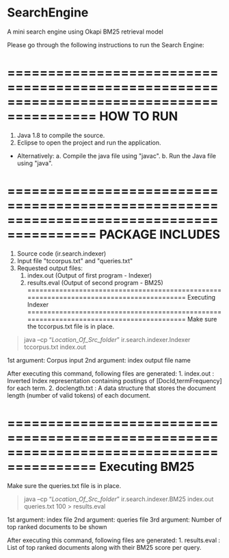 # SearchEngine
A mini search engine using Okapi BM25 retrieval model

Please go through the following instructions to run the Search Engine:

=========================================================================================
HOW TO RUN
=========================================================================================
1. Java 1.8 to compile the source.
2. Eclipse to open the project and run the application.

- Alternatively:
a. Compile the java file using "javac".
b. Run the Java file using "java".

=========================================================================================
PACKAGE INCLUDES
=========================================================================================
1. Source code (ir.search.indexer)
2. Input file "tccorpus.txt" and "queries.txt"
3. Requested output files:
	1. index.out (Output of first program - Indexer)
	2. results.eval (Output of second program - BM25)
=========================================================================================
Executing Indexer
=========================================================================================
Make sure the tccorpus.txt file is in place.

> java –cp “_Location_Of_Src_folder_” ir.search.indexer.Indexer tccorpus.txt index.out

1st argument: Corpus input
2nd argument: index output file name

After executing this command, following files are generated:
	1. index.out : Inverted Index representation containing postings of [DocId,termFrequency] for each term.
	2. doclength.txt : A data structure that stores the document length (number of valid tokens) of each document.
	
=========================================================================================
Executing BM25
=========================================================================================
Make sure the queries.txt file is in place.

> java –cp “_Location_Of_Src_folder_” ir.search.indexer.BM25 index.out queries.txt 100 > results.eval

1st argument: index file
2nd argument: queries file
3rd argument: Number of top ranked documents to be shown

After executing this command, following files are generated:
	1. results.eval : List of top ranked documents along with their BM25 score per query.
